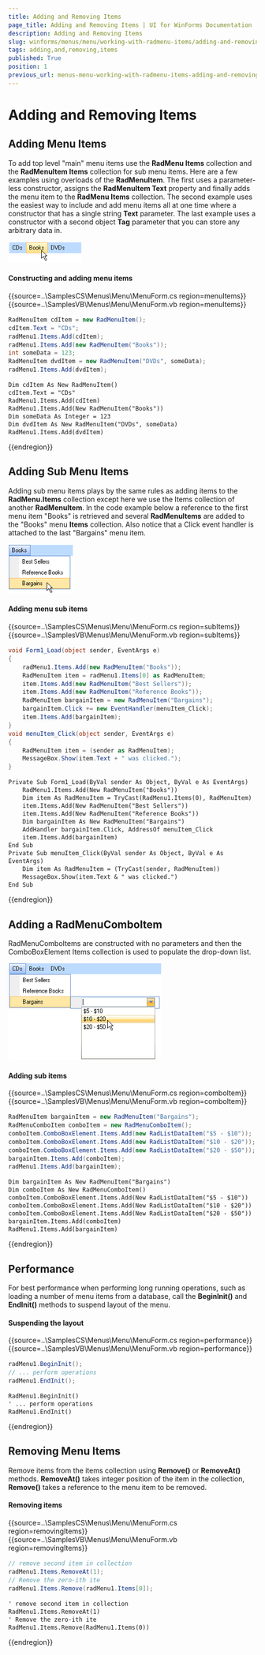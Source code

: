```yaml
---
title: Adding and Removing Items
page_title: Adding and Removing Items | UI for WinForms Documentation
description: Adding and Removing Items
slug: winforms/menus/menu/working-with-radmenu-items/adding-and-removing-items
tags: adding,and,removing,items
published: True
position: 1
previous_url: menus-menu-working-with-radmenu-items-adding-and-removing-items
---
```


# Adding and Removing Items



## Adding Menu Items

To add top level "main" menu items use the __RadMenu Items__ collection and the __RadMenuItem Items__ collection for sub menu items. Here are a few examples using overloads of the __RadMenuItem__. The first uses a parameter-less constructor, assigns the __RadMenuItem Text__ property and finally adds the menu item to the __RadMenu Items__ collection. The second example uses the easiest way to include and add menu items all at one time where a constructor that has a single string __Text__ parameter. The last example uses a constructor with a second object __Tag__ parameter that you can store any arbitrary data in.

![menus-menu-working-with-radmenu-items-adding-and-removing-items 001](images/menus-menu-working-with-radmenu-items-adding-and-removing-items001.png)

#### Constructing and adding menu items

{{source=..\SamplesCS\Menus\Menu\MenuForm.cs region=menuItems}} 
{{source=..\SamplesVB\Menus\Menu\MenuForm.vb region=menuItems}} 

````C#
RadMenuItem cdItem = new RadMenuItem();
cdItem.Text = "CDs";
radMenu1.Items.Add(cdItem);
radMenu1.Items.Add(new RadMenuItem("Books"));
int someData = 123;
RadMenuItem dvdItem = new RadMenuItem("DVDs", someData);
radMenu1.Items.Add(dvdItem);

````
````VB.NET
Dim cdItem As New RadMenuItem()
cdItem.Text = "CDs"
RadMenu1.Items.Add(cdItem)
RadMenu1.Items.Add(New RadMenuItem("Books"))
Dim someData As Integer = 123
Dim dvdItem As New RadMenuItem("DVDs", someData)
RadMenu1.Items.Add(dvdItem)

````

{{endregion}} 

## Adding Sub Menu Items

Adding sub menu items plays by the same rules as adding items to the __RadMenu.Items__ collection except here we use the Items collection of another __RadMenuItem__. In the code example below a reference to the first menu item "Books" is retrieved and several __RadMenuItems__ are added to the "Books" menu __Items__ collection. Also notice that a Click event handler is attached to the last "Bargains" menu item.

![menus-menu-working-with-radmenu-items-adding-and-removing-items 002](images/menus-menu-working-with-radmenu-items-adding-and-removing-items002.png)

#### Adding menu sub items

{{source=..\SamplesCS\Menus\Menu\MenuForm.cs region=subItems}} 
{{source=..\SamplesVB\Menus\Menu\MenuForm.vb region=subItems}} 

````C#
void Form1_Load(object sender, EventArgs e)
{
    radMenu1.Items.Add(new RadMenuItem("Books"));
    RadMenuItem item = radMenu1.Items[0] as RadMenuItem;
    item.Items.Add(new RadMenuItem("Best Sellers"));
    item.Items.Add(new RadMenuItem("Reference Books"));
    RadMenuItem bargainItem = new RadMenuItem("Bargains");
    bargainItem.Click += new EventHandler(menuItem_Click);
    item.Items.Add(bargainItem);
}
void menuItem_Click(object sender, EventArgs e)
{
    RadMenuItem item = (sender as RadMenuItem);
    MessageBox.Show(item.Text + " was clicked.");
}

````
````VB.NET
Private Sub Form1_Load(ByVal sender As Object, ByVal e As EventArgs)
    RadMenu1.Items.Add(New RadMenuItem("Books"))
    Dim item As RadMenuItem = TryCast(RadMenu1.Items(0), RadMenuItem)
    item.Items.Add(New RadMenuItem("Best Sellers"))
    item.Items.Add(New RadMenuItem("Reference Books"))
    Dim bargainItem As New RadMenuItem("Bargains")
    AddHandler bargainItem.Click, AddressOf menuItem_Click
    item.Items.Add(bargainItem)
End Sub
Private Sub menuItem_Click(ByVal sender As Object, ByVal e As EventArgs)
    Dim item As RadMenuItem = (TryCast(sender, RadMenuItem))
    MessageBox.Show(item.Text & " was clicked.")
End Sub

````

{{endregion}} 

## Adding a RadMenuComboItem

RadMenuComboItems are constructed with no parameters and then the ComboBoxElement Items collection is used to populate the drop-down list.

![menus-menu-working-with-radmenu-items-adding-and-removing-items 003](images/menus-menu-working-with-radmenu-items-adding-and-removing-items003.png)

#### Adding sub items

{{source=..\SamplesCS\Menus\Menu\MenuForm.cs region=comboItem}} 
{{source=..\SamplesVB\Menus\Menu\MenuForm.vb region=comboItem}} 

````C#
RadMenuItem bargainItem = new RadMenuItem("Bargains");
RadMenuComboItem comboItem = new RadMenuComboItem();
comboItem.ComboBoxElement.Items.Add(new RadListDataItem("$5 - $10"));
comboItem.ComboBoxElement.Items.Add(new RadListDataItem("$10 - $20"));
comboItem.ComboBoxElement.Items.Add(new RadListDataItem("$20 - $50"));
bargainItem.Items.Add(comboItem);
radMenu1.Items.Add(bargainItem);

````
````VB.NET
Dim bargainItem As New RadMenuItem("Bargains")
Dim comboItem As New RadMenuComboItem()
comboItem.ComboBoxElement.Items.Add(New RadListDataItem("$5 - $10"))
comboItem.ComboBoxElement.Items.Add(New RadListDataItem("$10 - $20"))
comboItem.ComboBoxElement.Items.Add(New RadListDataItem("$20 - $50"))
bargainItem.Items.Add(comboItem)
RadMenu1.Items.Add(bargainItem)

````

{{endregion}} 

## Performance

For best performance when performing long running operations, such as loading a number of menu items from a database, call the __BeginInit()__ and __EndInit()__ methods to suspend layout of the menu. 

#### Suspending the layout

{{source=..\SamplesCS\Menus\Menu\MenuForm.cs region=performance}} 
{{source=..\SamplesVB\Menus\Menu\MenuForm.vb region=performance}} 

````C#
radMenu1.BeginInit();
// ... perform operations
radMenu1.EndInit();

````
````VB.NET
RadMenu1.BeginInit()
' ... perform operations
RadMenu1.EndInit()

````

{{endregion}}

## Removing Menu Items

Remove items from the items collection using __Remove()__ or __RemoveAt()__ methods. __RemoveAt()__ takes integer position of the item in the collection, __Remove()__ takes a reference to the menu item to be removed.

#### Removing items

{{source=..\SamplesCS\Menus\Menu\MenuForm.cs region=removingItems}} 
{{source=..\SamplesVB\Menus\Menu\MenuForm.vb region=removingItems}} 

````C#
// remove second item in collection
radMenu1.Items.RemoveAt(1);
// Remove the zero-ith ite
radMenu1.Items.Remove(radMenu1.Items[0]);

````
````VB.NET
' remove second item in collection
RadMenu1.Items.RemoveAt(1)
' Remove the zero-ith ite
RadMenu1.Items.Remove(RadMenu1.Items(0))

````

{{endregion}}